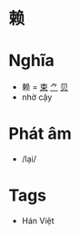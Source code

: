 # 赖

# Nghĩa
* 赖 = [束](束.md) [⺈](⺈.md) [贝](贝.md)
* nhờ cậy

# Phát âm
* /lại/

# Tags
* Hán Việt

<script>window.HANZI_FIELD='赖';</script>
